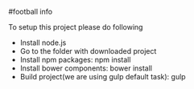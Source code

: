 #football info

To setup this project please do following
*  Install node.js
* Go to the folder with downloaded project
*  Install npm packages: npm install
*  Install bower components: bower install
*  Build project(we are using gulp default task): gulp